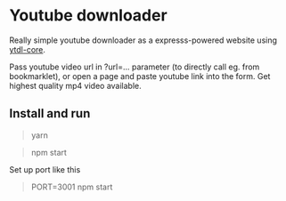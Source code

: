 # Youtube downloader

Really simple youtube downloader as a expresss-powered website using [ytdl-core](https://github.com/fent/node-ytdl-core).

Pass youtube video url in ?url=... parameter (to directly call eg. from bookmarklet), or open a page and paste youtube link into the form. Get highest quality mp4 video available.

## Install and run

> yarn

> npm start

Set up port like this

> PORT=3001 npm start
